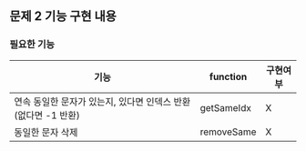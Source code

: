 ## 문제 2 기능 구현 내용

### 필요한 기능

| 기능                                    | function   | 구현여부 |
|---------------------------------------|------------|------|
| 연속 동일한 문자가 있는지, 있다면 인덱스 반환(없다면 -1 반환) | getSameIdx | X    |
| 동일한 문자 삭제                             | removeSame | X    |
